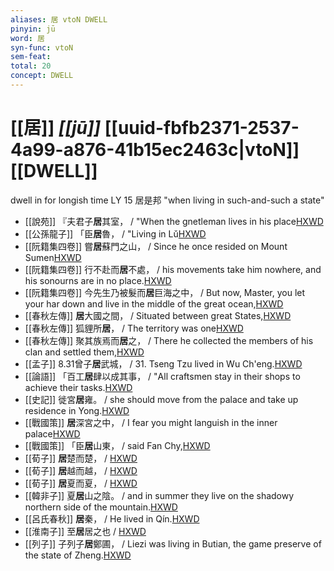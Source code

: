 ```yaml
---
aliases: 居 vtoN DWELL
pinyin: jū
word: 居
syn-func: vtoN
sem-feat: 
total: 20
concept: DWELL 
---
```

# [[居]] *[[jū]]*  [[uuid-fbfb2371-2537-4a99-a876-41b15ec2463c|vtoN]] [[DWELL]]
dwell in for longish time LY 15 居是邦 "when living in such-and-such a state"
 - [[說苑]] 『夫君子**居**其室， / "When the gnetleman lives in his place[HXWD](https://hxwd.org/textview.html?location=CH1a0907_CHANT_001-4a.19)
 - [[公孫龍子]] 「臣**居**魯，
                     / "Living in Lǔ[HXWD](https://hxwd.org/textview.html?location=CH1a0941_CHANT_001-3a.6)
 - [[阮籍集四卷]] 嘗**居**蘇門之山， / Since he once resided on Mount Sumen[HXWD](https://hxwd.org/textview.html?location=CH2b1558_CHANT_004-17a.10)
 - [[阮籍集四卷]] 行不赴而**居**不處， / his movements take him nowhere, and his sonourns are in no place.[HXWD](https://hxwd.org/textview.html?location=CH2b1558_CHANT_004-17a.17)
 - [[阮籍集四卷]] 今先生乃被髮而**居**巨海之中， / But now, Master, you let your har down and live in the middle of the great ocean,[HXWD](https://hxwd.org/textview.html?location=CH2b1558_CHANT_004-18a.49)
 - [[春秋左傳]] **居**大國之間， / Situated between great States,[HXWD](https://hxwd.org/textview.html?location=KR1e0001_tls_006-359a.67)
 - [[春秋左傳]] 狐貍所**居**， / The territory was one[HXWD](https://hxwd.org/textview.html?location=KR1e0001_tls_009-311a.29)
 - [[春秋左傳]] 聚其族焉而**居**之， / There he collected the members of his clan and settled them,[HXWD](https://hxwd.org/textview.html?location=KR1e0001_tls_009-718a.32)
 - [[孟子]] 8.31曾子**居**武城， / 31. Tseng Tzu lived in Wu Ch'eng.[HXWD](https://hxwd.org/textview.html?location=KR1h0001_tls_008-38a.2)
 - [[論語]] 「百工**居**肆以成其事， / "All craftsmen stay in their shops to achieve their tasks.[HXWD](https://hxwd.org/textview.html?location=KR1h0004_tls_019-9a.3)
 - [[史記]] 徙宮**居**雍。 / she should move from the palace and take up residence in Yong.[HXWD](https://hxwd.org/textview.html?location=KR2a0001_tls_085-10a.29)
 - [[戰國策]] **居**深宮之中， / I fear you might languish in the inner palace[HXWD](https://hxwd.org/textview.html?location=KR2e0003_tls_083-4a.75)
 - [[戰國策]] 「臣**居**山東， / said Fan Chy,[HXWD](https://hxwd.org/textview.html?location=KR2e0003_tls_084-1a.4)
 - [[荀子]] **居**楚而楚，
                     / [HXWD](https://hxwd.org/textview.html?location=KR3a0002_tls_008-17a.24)
 - [[荀子]] **居**越而越，
                     / [HXWD](https://hxwd.org/textview.html?location=KR3a0002_tls_008-17a.25)
 - [[荀子]] **居**夏而夏，
                     / [HXWD](https://hxwd.org/textview.html?location=KR3a0002_tls_008-17a.26)
 - [[韓非子]] 夏**居**山之陰。 / and in summer they live on the shadowy northern side of the mountain.[HXWD](https://hxwd.org/textview.html?location=KR3c0005_tls_022-34a.5)
 - [[呂氏春秋]] **居**秦， / He lived in Qín.[HXWD](https://hxwd.org/textview.html?location=KR3j0009_tls_001-29a.3)
 - [[淮南子]] 至**居**居之也 / [HXWD](https://hxwd.org/textview.html?location=KR3j0010_tls_013-39a.26)
 - [[列子]] 子列子**居**鄭圃， / Liezi was living in Butian, the game preserve of the state of Zheng.[HXWD](https://hxwd.org/textview.html?location=KR5c0124_tls_001-1a.3)